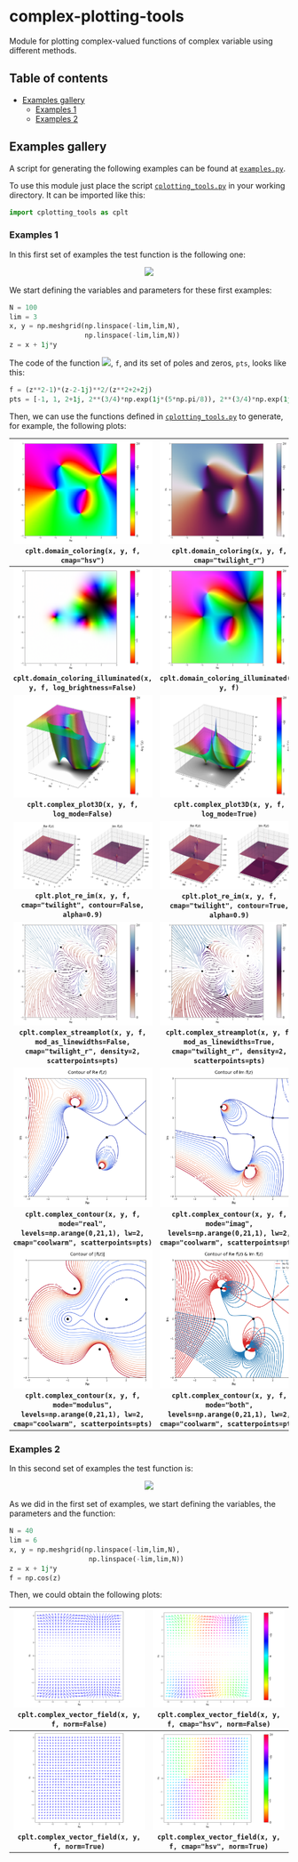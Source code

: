 # complex-plotting-tools
Module for plotting complex-valued functions of complex variable using different methods.

## Table of contents

- [Examples gallery](#Examples-gallery)
  - [Examples 1](#Examples-1)
  - [Examples 2](#Examples-2)

## Examples gallery

A script for generating the following examples can be found at [`examples.py`](examples.py).

To use this module just place the script [`cplotting_tools.py`](cplotting_tools.py) in your working directory. It can be imported like this:

```python
import cplotting_tools as cplt
```

### Examples 1 

In this first set of examples the test function is the following one:
<p align="center">
<img src="https://render.githubusercontent.com/render/math?math=f(z)%20%3D%20%5Cfrac%7B(z%5E2-1)(z-2-i)%5E2%7D%7Bz%5E2%2B2%2B2i%7D">
</p>

We start defining the variables and parameters for these first examples:

```python
N = 100
lim = 3
x, y = np.meshgrid(np.linspace(-lim,lim,N), 
                   np.linspace(-lim,lim,N))
z = x + 1j*y
```

The code of the function <img src="https://render.githubusercontent.com/render/math?math=f">, `f`, and its set of poles and zeros, `pts`, looks like this:

```python
f = (z**2-1)*(z-2-1j)**2/(z**2+2+2j)
pts = [-1, 1, 2+1j, 2**(3/4)*np.exp(1j*(5*np.pi/8)), 2**(3/4)*np.exp(1j*(5*np.pi/8+np.pi))]
```

Then, we can use the functions defined in [`cplotting_tools.py`](cplotting_tools.py) to generate, for example, the following plots:

![](cplotting-images/domain_coloring.png) <br> `cplt.domain_coloring(x, y, f, cmap="hsv")` |  ![](cplotting-images/domain_coloring_cmap.png) <br> `cplt.domain_coloring(x, y, f, cmap="twilight_r")`
| :-------------: | :-------------: |
![](cplotting-images/domain_coloring_illum.png) <br> **`cplt.domain_coloring_illuminated(x, y, f, log_brightness=False)`** |  ![](cplotting-images/domain_coloring_illum_logbrightness.png) <br> **`cplt.domain_coloring_illuminated(x, y, f)`**
![](cplotting-images/plot3D_logmodeFalse.png)  <br> **`cplt.complex_plot3D(x, y, f, log_mode=False)`** |  ![](cplotting-images/plot3D.png) <br> **`cplt.complex_plot3D(x, y, f, log_mode=True)`**
![](cplotting-images/re_im.png) <br> **`cplt.plot_re_im(x, y, f, cmap="twilight", contour=False, alpha=0.9)`** |  ![](cplotting-images/re_im_contour.png) <br> **`cplt.plot_re_im(x, y, f, cmap="twilight", contour=True, alpha=0.9)`**
![](cplotting-images/streamplot.png) <br> **`cplt.complex_streamplot(x, y, f, mod_as_linewidths=False, cmap="twilight_r", density=2, scatterpoints=pts)`** |  ![](cplotting-images/streamplot_modulus_lines.png) <br> **`cplt.complex_streamplot(x, y, f, mod_as_linewidths=True, cmap="twilight_r", density=2, scatterpoints=pts)`**
![](cplotting-images/real_contour.png) <br> **`cplt.complex_contour(x, y, f, mode="real", levels=np.arange(0,21,1), lw=2, cmap="coolwarm", scatterpoints=pts)`** |  ![](cplotting-images/imag_contour.png) <br> **`cplt.complex_contour(x, y, f, mode="imag", levels=np.arange(0,21,1), lw=2, cmap="coolwarm", scatterpoints=pts)`**
![](cplotting-images/mod_contour.png) <br> **`cplt.complex_contour(x, y, f, mode="modulus", levels=np.arange(0,21,1), lw=2, cmap="coolwarm", scatterpoints=pts)`** |  ![](cplotting-images/both_contour.png) <br> **`cplt.complex_contour(x, y, f, mode="both", levels=np.arange(0,21,1), lw=2, cmap="coolwarm", scatterpoints=pts)`**
      
     
### Examples 2 

In this second set of examples the test function is:
<p align="center">
<img src="https://render.githubusercontent.com/render/math?math=f(z)%20%3D%20%5Ccos%20z">
</p>

As we did in the first set of examples, we start defining the variables, the parameters and the function:

```python
N = 40
lim = 6
x, y = np.meshgrid(np.linspace(-lim,lim,N), 
                    np.linspace(-lim,lim,N))
z = x + 1j*y
f = np.cos(z)
```
Then, we could obtain the following plots:

![](cplotting-images/vector_cos.png) <br> `cplt.complex_vector_field(x, y, f, norm=False)`  |  ![](cplotting-images/vector_cmap_cos.png) <br> `cplt.complex_vector_field(x, y, f, cmap="hsv", norm=False)`
| :-------------: | :-------------: |
![](cplotting-images/vector_normalized_cos.png) <br> **`cplt.complex_vector_field(x, y, f, norm=True)`** |  ![](cplotting-images/vector_cmap_normalized_cos.png) <br> **`cplt.complex_vector_field(x, y, f, cmap="hsv", norm=True)`**
